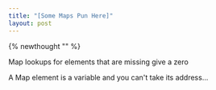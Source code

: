 ```yaml
---
title: "[Some Maps Pun Here]"
layout: post
---
```

{% newthought "" %}

Map lookups for elements that are missing give a zero

A Map element is a variable and you can't take its address...